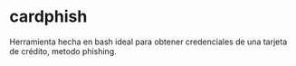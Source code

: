 # cardphish
Herramienta hecha en bash ideal para obtener credenciales de una tarjeta de crédito, metodo phishing.
